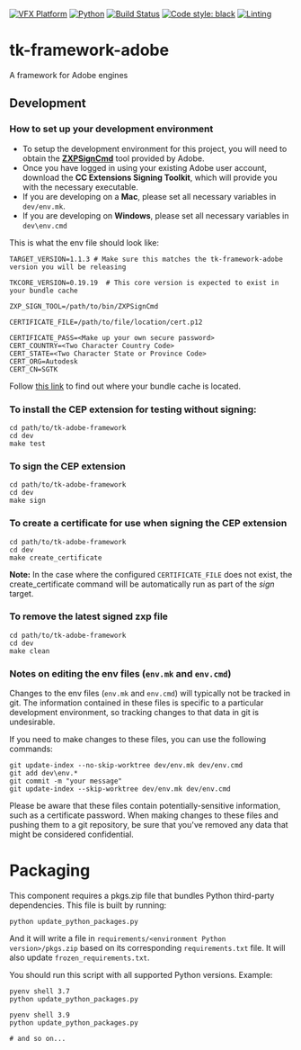[![VFX Platform](https://img.shields.io/badge/vfxplatform-2023%20%7C%202022%20%7C%202021-blue.svg)](http://www.vfxplatform.com/)
[![Python](https://img.shields.io/badge/python-3.10%20%7C%203.9%20%7C%203.7-blue.svg)](https://www.python.org/)
[![Build Status](https://dev.azure.com/shotgun-ecosystem/Toolkit/_apis/build/status/Frameworks/tk-framework-adobe?branchName=master)](https://dev.azure.com/shotgun-ecosystem/Toolkit/_build/latest?definitionId=62&branchName=master)
[![Code style: black](https://img.shields.io/badge/code%20style-black-000000.svg)](https://github.com/psf/black)
[![Linting](https://img.shields.io/badge/PEP8%20by-Hound%20CI-a873d1.svg)](https://houndci.com)


# tk-framework-adobe

A framework for Adobe engines


## Development

### How to set up your development environment

- To setup the development environment for this project, you will need to obtain the [**ZXPSignCmd**](https://zxpinstaller.com/) tool provided by Adobe.
- Once you have logged in using your existing Adobe user account, download the **CC Extensions Signing Toolkit**, which will provide you with the necessary executable.
- If you are developing on a **Mac**, please set all necessary variables in `dev/env.mk`.
- If you are developing on **Windows**, please set all necessary variables in `dev\env.cmd`

This is what the env file should look like:
```
TARGET_VERSION=1.1.3 # Make sure this matches the tk-framework-adobe version you will be releasing

TKCORE_VERSION=0.19.19  # This core version is expected to exist in your bundle cache

ZXP_SIGN_TOOL=/path/to/bin/ZXPSignCmd

CERTIFICATE_FILE=/path/to/file/location/cert.p12

CERTIFICATE_PASS=<Make up your own secure password>
CERT_COUNTRY=<Two Character Country Code>
CERT_STATE=<Two Character State or Province Code>
CERT_ORG=Autodesk
CERT_CN=SGTK
```

Follow [this link](https://help.autodesk.com/view/SGDEV/ENU/?guid=SGD_qa_administering_qa_where_is_my_cache_html#bundle-cache)
  to find out where your bundle cache is located.

### To install the CEP extension for testing without signing:

```
cd path/to/tk-adobe-framework
cd dev
make test
```

### To sign the CEP extension

```
cd path/to/tk-adobe-framework
cd dev
make sign
```


### To create a certificate for use when signing the CEP extension

```
cd path/to/tk-adobe-framework
cd dev
make create_certificate
```

**Note:** In the case where the configured `CERTIFICATE_FILE` does not exist, the create_certificate command will be automatically run as part of the _sign_ target.


### To remove the latest signed zxp file

```
cd path/to/tk-adobe-framework
cd dev
make clean
```

### Notes on editing the env files (`env.mk` and `env.cmd`)

Changes to the env files (`env.mk` and `env.cmd`) will typically not be tracked in git. The information contained in these files is specific to a particular development environment, so tracking changes to that data in git is undesirable.

If you need to make changes to these files, you can use the following commands:

```
git update-index --no-skip-worktree dev/env.mk dev/env.cmd
git add dev\env.*
git commit -m "your message"
git update-index --skip-worktree dev/env.mk dev/env.cmd
```

Please be aware that these files contain potentially-sensitive information, such as a certificate password. When making changes to these files and pushing them to a git repository, be sure that you've removed any data that might be considered confidential.

# Packaging

This component requires a pkgs.zip file that bundles Python third-party dependencies. This file is built by running:

```
python update_python_packages.py
```

And it will write a file in `requirements/<environment Python version>/pkgs.zip` based on its corresponding `requirements.txt` file. It will also update `frozen_requirements.txt`.

You should run this script with all supported Python versions. Example:

```
pyenv shell 3.7
python update_python_packages.py

pyenv shell 3.9
python update_python_packages.py

# and so on...
```
